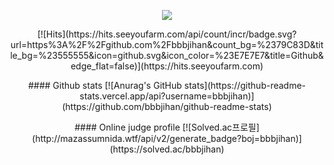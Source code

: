 <p align="center">
  <img src="https://capsule-render.vercel.app/api?type=slice&text=hi&color=1e1819&customColorList=0,0,0,0,0&animation=fadeIn&fontColor=5e474c&fontAlign=70&rotate=-2"><br/>
</p>

<p align="center"></p>

<p align="center">
  [![Hits](https://hits.seeyoufarm.com/api/count/incr/badge.svg?url=https%3A%2F%2Fgithub.com%2Fbbbjihan&count_bg=%2379C83D&title_bg=%23555555&icon=github.svg&icon_color=%23E7E7E7&title=Github&edge_flat=false)](https://hits.seeyoufarm.com)
</p>

<p align="center">
  #### Github stats
  [![Anurag's GitHub stats](https://github-readme-stats.vercel.app/api?username=bbbjihan)](https://github.com/bbbjihan/github-readme-stats)
</p>

<p align="center">
  #### Online judge profile
  [![Solved.ac프로필](http://mazassumnida.wtf/api/v2/generate_badge?boj=bbbjihan)](https://solved.ac/bbbjihan)
</p>
